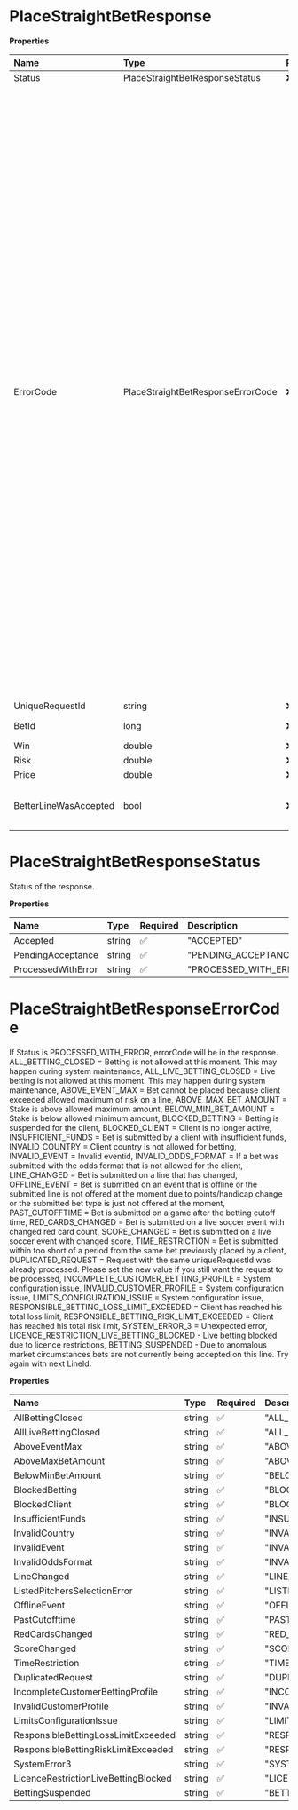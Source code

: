 # PlaceStraightBetResponse

**Properties**

| Name                  | Type                              | Required | Description                                                                                                                                                                                                                                                                                                                                                                                                                                                                                                                                                                                                                                                                                                                                                                                                                                                                                                                                                                                                                                                                                                                                                                                                                                                                                                                                                                                                                                                                                                                                                                                                                                                                                                                                                                                                                                                                                                                                                                                                                                                                                                                                                                                                                                                                                                                                          |
| :-------------------- | :-------------------------------- | :------- | :--------------------------------------------------------------------------------------------------------------------------------------------------------------------------------------------------------------------------------------------------------------------------------------------------------------------------------------------------------------------------------------------------------------------------------------------------------------------------------------------------------------------------------------------------------------------------------------------------------------------------------------------------------------------------------------------------------------------------------------------------------------------------------------------------------------------------------------------------------------------------------------------------------------------------------------------------------------------------------------------------------------------------------------------------------------------------------------------------------------------------------------------------------------------------------------------------------------------------------------------------------------------------------------------------------------------------------------------------------------------------------------------------------------------------------------------------------------------------------------------------------------------------------------------------------------------------------------------------------------------------------------------------------------------------------------------------------------------------------------------------------------------------------------------------------------------------------------------------------------------------------------------------------------------------------------------------------------------------------------------------------------------------------------------------------------------------------------------------------------------------------------------------------------------------------------------------------------------------------------------------------------------------------------------------------------------------------------------------- |
| Status                | PlaceStraightBetResponseStatus    | ❌       | Status of the response.                                                                                                                                                                                                                                                                                                                                                                                                                                                                                                                                                                                                                                                                                                                                                                                                                                                                                                                                                                                                                                                                                                                                                                                                                                                                                                                                                                                                                                                                                                                                                                                                                                                                                                                                                                                                                                                                                                                                                                                                                                                                                                                                                                                                                                                                                                                              |
| ErrorCode             | PlaceStraightBetResponseErrorCode | ❌       | If Status is PROCESSED_WITH_ERROR, errorCode will be in the response. ALL_BETTING_CLOSED = Betting is not allowed at this moment. This may happen during system maintenance, ALL_LIVE_BETTING_CLOSED = Live betting is not allowed at this moment. This may happen during system maintenance, ABOVE_EVENT_MAX = Bet cannot be placed because client exceeded allowed maximum of risk on a line, ABOVE_MAX_BET_AMOUNT = Stake is above allowed maximum amount, BELOW_MIN_BET_AMOUNT = Stake is below allowed minimum amount, BLOCKED_BETTING = Betting is suspended for the client, BLOCKED_CLIENT = Client is no longer active, INSUFFICIENT_FUNDS = Bet is submitted by a client with insufficient funds, INVALID_COUNTRY = Client country is not allowed for betting, INVALID_EVENT = Invalid eventid, INVALID_ODDS_FORMAT = If a bet was submitted with the odds format that is not allowed for the client, LINE_CHANGED = Bet is submitted on a line that has changed, OFFLINE_EVENT = Bet is submitted on an event that is offline or the submitted line is not offered at the moment due to points/handicap change or the submitted bet type is just not offered at the moment, PAST_CUTOFFTIME = Bet is submitted on a game after the betting cutoff time, RED_CARDS_CHANGED = Bet is submitted on a live soccer event with changed red card count, SCORE_CHANGED = Bet is submitted on a live soccer event with changed score, TIME_RESTRICTION = Bet is submitted within too short of a period from the same bet previously placed by a client, DUPLICATED_REQUEST = Request with the same uniqueRequestId was already processed. Please set the new value if you still want the request to be processed, INCOMPLETE_CUSTOMER_BETTING_PROFILE = System configuration issue, INVALID_CUSTOMER_PROFILE = System configuration issue, LIMITS_CONFIGURATION_ISSUE = System configuration issue, RESPONSIBLE_BETTING_LOSS_LIMIT_EXCEEDED = Client has reached his total loss limit, RESPONSIBLE_BETTING_RISK_LIMIT_EXCEEDED = Client has reached his total risk limit, SYSTEM_ERROR_3 = Unexpected error, LICENCE_RESTRICTION_LIVE_BETTING_BLOCKED - Live betting blocked due to licence restrictions, BETTING_SUSPENDED - Due to anomalous market circumstances bets are not currently being accepted on this line. Try again with next LineId. |
| UniqueRequestId       | string                            | ❌       | Echo of the uniqueRequestId from the request.                                                                                                                                                                                                                                                                                                                                                                                                                                                                                                                                                                                                                                                                                                                                                                                                                                                                                                                                                                                                                                                                                                                                                                                                                                                                                                                                                                                                                                                                                                                                                                                                                                                                                                                                                                                                                                                                                                                                                                                                                                                                                                                                                                                                                                                                                                        |
| BetId                 | long                              | ❌       | Bet identification. Populated in case of accepted bet.                                                                                                                                                                                                                                                                                                                                                                                                                                                                                                                                                                                                                                                                                                                                                                                                                                                                                                                                                                                                                                                                                                                                                                                                                                                                                                                                                                                                                                                                                                                                                                                                                                                                                                                                                                                                                                                                                                                                                                                                                                                                                                                                                                                                                                                                                               |
| Win                   | double                            | ❌       | Win amount. Populated in case of accepted bet.                                                                                                                                                                                                                                                                                                                                                                                                                                                                                                                                                                                                                                                                                                                                                                                                                                                                                                                                                                                                                                                                                                                                                                                                                                                                                                                                                                                                                                                                                                                                                                                                                                                                                                                                                                                                                                                                                                                                                                                                                                                                                                                                                                                                                                                                                                       |
| Risk                  | double                            | ❌       | Risk amount. Populated in case of accepted bet.                                                                                                                                                                                                                                                                                                                                                                                                                                                                                                                                                                                                                                                                                                                                                                                                                                                                                                                                                                                                                                                                                                                                                                                                                                                                                                                                                                                                                                                                                                                                                                                                                                                                                                                                                                                                                                                                                                                                                                                                                                                                                                                                                                                                                                                                                                      |
| Price                 | double                            | ❌       | Bet price. Populated in case of accepted bet.                                                                                                                                                                                                                                                                                                                                                                                                                                                                                                                                                                                                                                                                                                                                                                                                                                                                                                                                                                                                                                                                                                                                                                                                                                                                                                                                                                                                                                                                                                                                                                                                                                                                                                                                                                                                                                                                                                                                                                                                                                                                                                                                                                                                                                                                                                        |
| BetterLineWasAccepted | bool                              | ❌       | Whether or not the bet was accepted on the line that changed in favour of client. This can be true only if `acceptBetterLine` in the Place Bet request is set to TRUE.                                                                                                                                                                                                                                                                                                                                                                                                                                                                                                                                                                                                                                                                                                                                                                                                                                                                                                                                                                                                                                                                                                                                                                                                                                                                                                                                                                                                                                                                                                                                                                                                                                                                                                                                                                                                                                                                                                                                                                                                                                                                                                                                                                               |

# PlaceStraightBetResponseStatus

Status of the response.

**Properties**

| Name               | Type   | Required | Description            |
| :----------------- | :----- | :------- | :--------------------- |
| Accepted           | string | ✅       | "ACCEPTED"             |
| PendingAcceptance  | string | ✅       | "PENDING_ACCEPTANCE"   |
| ProcessedWithError | string | ✅       | "PROCESSED_WITH_ERROR" |

# PlaceStraightBetResponseErrorCode

If Status is PROCESSED_WITH_ERROR, errorCode will be in the response. ALL_BETTING_CLOSED = Betting is not allowed at this moment. This may happen during system maintenance, ALL_LIVE_BETTING_CLOSED = Live betting is not allowed at this moment. This may happen during system maintenance, ABOVE_EVENT_MAX = Bet cannot be placed because client exceeded allowed maximum of risk on a line, ABOVE_MAX_BET_AMOUNT = Stake is above allowed maximum amount, BELOW_MIN_BET_AMOUNT = Stake is below allowed minimum amount, BLOCKED_BETTING = Betting is suspended for the client, BLOCKED_CLIENT = Client is no longer active, INSUFFICIENT_FUNDS = Bet is submitted by a client with insufficient funds, INVALID_COUNTRY = Client country is not allowed for betting, INVALID_EVENT = Invalid eventid, INVALID_ODDS_FORMAT = If a bet was submitted with the odds format that is not allowed for the client, LINE_CHANGED = Bet is submitted on a line that has changed, OFFLINE_EVENT = Bet is submitted on an event that is offline or the submitted line is not offered at the moment due to points/handicap change or the submitted bet type is just not offered at the moment, PAST_CUTOFFTIME = Bet is submitted on a game after the betting cutoff time, RED_CARDS_CHANGED = Bet is submitted on a live soccer event with changed red card count, SCORE_CHANGED = Bet is submitted on a live soccer event with changed score, TIME_RESTRICTION = Bet is submitted within too short of a period from the same bet previously placed by a client, DUPLICATED_REQUEST = Request with the same uniqueRequestId was already processed. Please set the new value if you still want the request to be processed, INCOMPLETE_CUSTOMER_BETTING_PROFILE = System configuration issue, INVALID_CUSTOMER_PROFILE = System configuration issue, LIMITS_CONFIGURATION_ISSUE = System configuration issue, RESPONSIBLE_BETTING_LOSS_LIMIT_EXCEEDED = Client has reached his total loss limit, RESPONSIBLE_BETTING_RISK_LIMIT_EXCEEDED = Client has reached his total risk limit, SYSTEM_ERROR_3 = Unexpected error, LICENCE_RESTRICTION_LIVE_BETTING_BLOCKED - Live betting blocked due to licence restrictions, BETTING_SUSPENDED - Due to anomalous market circumstances bets are not currently being accepted on this line. Try again with next LineId.

**Properties**

| Name                                 | Type   | Required | Description                                |
| :----------------------------------- | :----- | :------- | :----------------------------------------- |
| AllBettingClosed                     | string | ✅       | "ALL_BETTING_CLOSED"                       |
| AllLiveBettingClosed                 | string | ✅       | "ALL_LIVE_BETTING_CLOSED"                  |
| AboveEventMax                        | string | ✅       | "ABOVE_EVENT_MAX"                          |
| AboveMaxBetAmount                    | string | ✅       | "ABOVE_MAX_BET_AMOUNT"                     |
| BelowMinBetAmount                    | string | ✅       | "BELOW_MIN_BET_AMOUNT"                     |
| BlockedBetting                       | string | ✅       | "BLOCKED_BETTING"                          |
| BlockedClient                        | string | ✅       | "BLOCKED_CLIENT"                           |
| InsufficientFunds                    | string | ✅       | "INSUFFICIENT_FUNDS"                       |
| InvalidCountry                       | string | ✅       | "INVALID_COUNTRY"                          |
| InvalidEvent                         | string | ✅       | "INVALID_EVENT"                            |
| InvalidOddsFormat                    | string | ✅       | "INVALID_ODDS_FORMAT"                      |
| LineChanged                          | string | ✅       | "LINE_CHANGED"                             |
| ListedPitchersSelectionError         | string | ✅       | "LISTED_PITCHERS_SELECTION_ERROR"          |
| OfflineEvent                         | string | ✅       | "OFFLINE_EVENT"                            |
| PastCutofftime                       | string | ✅       | "PAST_CUTOFFTIME"                          |
| RedCardsChanged                      | string | ✅       | "RED_CARDS_CHANGED"                        |
| ScoreChanged                         | string | ✅       | "SCORE_CHANGED"                            |
| TimeRestriction                      | string | ✅       | "TIME_RESTRICTION"                         |
| DuplicatedRequest                    | string | ✅       | "DUPLICATED_REQUEST"                       |
| IncompleteCustomerBettingProfile     | string | ✅       | "INCOMPLETE_CUSTOMER_BETTING_PROFILE"      |
| InvalidCustomerProfile               | string | ✅       | "INVALID_CUSTOMER_PROFILE"                 |
| LimitsConfigurationIssue             | string | ✅       | "LIMITS_CONFIGURATION_ISSUE"               |
| ResponsibleBettingLossLimitExceeded  | string | ✅       | "RESPONSIBLE_BETTING_LOSS_LIMIT_EXCEEDED"  |
| ResponsibleBettingRiskLimitExceeded  | string | ✅       | "RESPONSIBLE_BETTING_RISK_LIMIT_EXCEEDED"  |
| SystemError3                         | string | ✅       | "SYSTEM_ERROR_3"                           |
| LicenceRestrictionLiveBettingBlocked | string | ✅       | "LICENCE_RESTRICTION_LIVE_BETTING_BLOCKED" |
| BettingSuspended                     | string | ✅       | "BETTING_SUSPENDED"                        |

<!-- This file was generated by liblab | https://liblab.com/ -->

